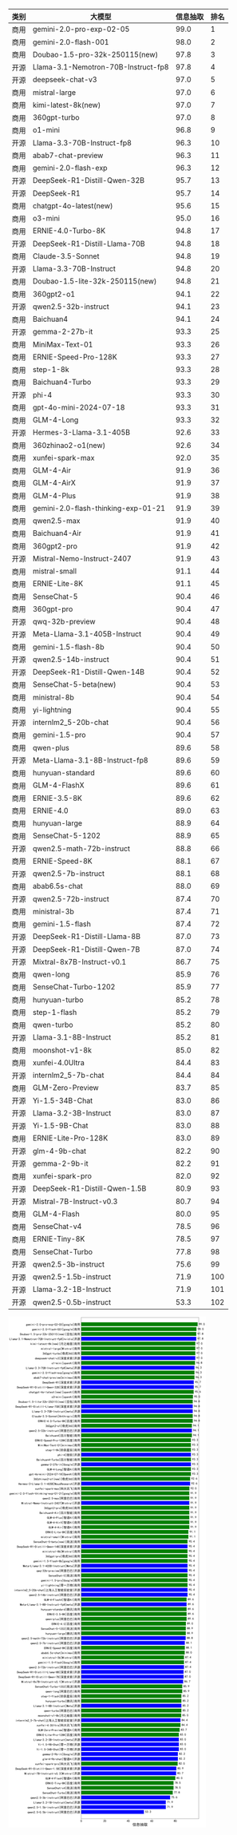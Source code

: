 
| 类别 | 大模型                         | 信息抽取 | 排名 |
|-----|------------------------------|---------|----|
|商用|gemini-2.0-pro-exp-02-05|99.0|1|
|商用|gemini-2.0-flash-001|98.0|2|
|商用|Doubao-1.5-pro-32k-250115(new)|97.8|3|
|开源|Llama-3.1-Nemotron-70B-Instruct-fp8|97.8|4|
|开源|deepseek-chat-v3|97.0|5|
|商用|mistral-large|97.0|6|
|商用|kimi-latest-8k(new)|97.0|7|
|商用|360gpt-turbo|97.0|8|
|商用|o1-mini|96.8|9|
|开源|Llama-3.3-70B-Instruct-fp8|96.3|10|
|商用|abab7-chat-preview|96.3|11|
|商用|gemini-2.0-flash-exp|96.3|12|
|开源|DeepSeek-R1-Distill-Qwen-32B|95.7|13|
|开源|DeepSeek-R1|95.7|14|
|商用|chatgpt-4o-latest(new)|95.6|15|
|商用|o3-mini|95.0|16|
|商用|ERNIE-4.0-Turbo-8K|94.8|17|
|开源|DeepSeek-R1-Distill-Llama-70B|94.8|18|
|商用|Claude-3.5-Sonnet|94.8|19|
|开源|Llama-3.3-70B-Instruct|94.8|20|
|商用|Doubao-1.5-lite-32k-250115(new)|94.8|21|
|商用|360gpt2-o1|94.1|22|
|开源|qwen2.5-32b-instruct|94.1|23|
|商用|Baichuan4|94.1|24|
|开源|gemma-2-27b-it|93.3|25|
|商用|MiniMax-Text-01|93.3|26|
|商用|ERNIE-Speed-Pro-128K|93.3|27|
|商用|step-1-8k|93.3|28|
|商用|Baichuan4-Turbo|93.3|29|
|开源|phi-4|93.3|30|
|商用|gpt-4o-mini-2024-07-18|93.3|31|
|商用|GLM-4-Long|93.3|32|
|开源|Hermes-3-Llama-3.1-405B|92.6|33|
|商用|360zhinao2-o1(new)|92.6|34|
|商用|xunfei-spark-max|92.0|35|
|商用|GLM-4-Air|91.9|36|
|商用|GLM-4-AirX|91.9|37|
|商用|GLM-4-Plus|91.9|38|
|商用|gemini-2.0-flash-thinking-exp-01-21|91.9|39|
|商用|qwen2.5-max|91.9|40|
|商用|Baichuan4-Air|91.9|41|
|商用|360gpt2-pro|91.9|42|
|开源|Mistral-Nemo-Instruct-2407|91.9|43|
|商用|mistral-small|91.1|44|
|商用|ERNIE-Lite-8K|91.1|45|
|商用|SenseChat-5|90.4|46|
|商用|360gpt-pro|90.4|47|
|开源|qwq-32b-preview|90.4|48|
|开源|Meta-Llama-3.1-405B-Instruct|90.4|49|
|商用|gemini-1.5-flash-8b|90.4|50|
|开源|qwen2.5-14b-instruct|90.4|51|
|开源|DeepSeek-R1-Distill-Qwen-14B|90.4|52|
|商用|SenseChat-5-beta(new)|90.4|53|
|商用|ministral-8b|90.4|54|
|商用|yi-lightning|90.4|55|
|开源|internlm2_5-20b-chat|90.4|56|
|商用|gemini-1.5-pro|90.4|57|
|商用|qwen-plus|89.6|58|
|开源|Meta-Llama-3.1-8B-Instruct-fp8|89.6|59|
|商用|hunyuan-standard|89.6|60|
|商用|GLM-4-FlashX|89.6|61|
|商用|ERNIE-3.5-8K|89.6|62|
|商用|ERNIE-4.0|89.0|63|
|商用|hunyuan-large|88.9|64|
|商用|SenseChat-5-1202|88.9|65|
|开源|qwen2.5-math-72b-instruct|88.8|66|
|商用|ERNIE-Speed-8K|88.1|67|
|开源|qwen2.5-7b-instruct|88.1|68|
|商用|abab6.5s-chat|88.0|69|
|开源|qwen2.5-72b-instruct|87.4|70|
|商用|ministral-3b|87.4|71|
|商用|gemini-1.5-flash|87.4|72|
|开源|DeepSeek-R1-Distill-Llama-8B|87.0|73|
|开源|DeepSeek-R1-Distill-Qwen-7B|87.0|74|
|开源|Mixtral-8x7B-Instruct-v0.1|86.7|75|
|商用|qwen-long|85.9|76|
|商用|SenseChat-Turbo-1202|85.9|77|
|商用|hunyuan-turbo|85.2|78|
|商用|step-1-flash|85.2|79|
|商用|qwen-turbo|85.2|80|
|开源|Llama-3.1-8B-Instruct|85.2|81|
|商用|moonshot-v1-8k|85.0|82|
|商用|xunfei-4.0Ultra|84.4|83|
|开源|internlm2_5-7b-chat|84.4|84|
|商用|GLM-Zero-Preview|83.7|85|
|开源|Yi-1.5-34B-Chat|83.0|86|
|开源|Llama-3.2-3B-Instruct|83.0|87|
|开源|Yi-1.5-9B-Chat|83.0|88|
|商用|ERNIE-Lite-Pro-128K|83.0|89|
|开源|glm-4-9b-chat|82.2|90|
|开源|gemma-2-9b-it|82.2|91|
|商用|xunfei-spark-pro|82.0|92|
|开源|DeepSeek-R1-Distill-Qwen-1.5B|80.9|93|
|开源|Mistral-7B-Instruct-v0.3|80.7|94|
|商用|GLM-4-Flash|80.0|95|
|商用|SenseChat-v4|78.5|96|
|商用|ERNIE-Tiny-8K|78.5|97|
|商用|SenseChat-Turbo|77.8|98|
|开源|qwen2.5-3b-instruct|75.6|99|
|开源|qwen2.5-1.5b-instruct|71.9|100|
|开源|Llama-3.2-1B-Instruct|71.9|101|
|开源|qwen2.5-0.5b-instruct|53.3|102|


![lin](../pic/extract.png)
